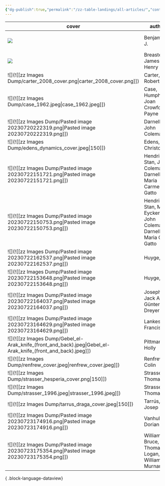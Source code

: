```yaml
---
{"dg-publish":true,"permalink":"/zz-table-landings/all-articles/","contentClasses":"cards cards-cover cards-cover-no-border"}
---
```


| cover                                                                                                                  | author                                                                 | link(file.link, aliases)                                                                                                                                                                                                      |
| ---------------------------------------------------------------------------------------------------------------------- | ---------------------------------------------------------------------- | ----------------------------------------------------------------------------------------------------------------------------------------------------------------------------------------------------------------------------- |
| ![](https://res.cloudinary.com/ducqxvol0/image/upload/v1694740963/Source%20Covers/benjamin_sea-level_cover_o2wufn.png) | Benjamin, J.                                                           | [[Research Vault/01 Sources/01.02 Articles/@BenjaminLateQuaternarysealevel2017\|Late Quaternary sea-level changes and early human societies in the central and eastern Mediterranean Basin - An interdisciplinary review]] |
| ![](https://res.cloudinary.com/ducqxvol0/image/upload/v1694741426/Source%20Covers/breasted_nile_cbqjp6.jpg)            | Breasted, James Henry                                                  | [[Research Vault/01 Sources/01.02 Articles/@BreastedEarliestBoatsNile1917\|The Earliest Boats on the Nile]]                                                                                                                |
| ![](![[zz Images Dump/carter_2008_cover.png\|carter_2008_cover.png]])                                                  | Carter, Robert                                                         | [[Research Vault/01 Sources/01.02 Articles/@CarterEvidenceH3AsSabiyah2008\|@CarterEvidenceH3AsSabiyah2008]]                                                                                                                |
| ![](![[zz Images Dump/case_1962.jpeg\|case_1962.jpeg]])                                                                | Case, Humphrey; Joan Crowfoot Payne                                    | [[Unprocessed Zot Notes/@CaseTomb100Decorated1962\|@CaseTomb100Decorated1962]]                                                                                                                                             |
| ![](![[zz Images Dump/Pasted image 20230720222319.png\|Pasted image 20230720222319.png]])                              | Darnell, John Coleman                                                  | [[Unprocessed Zot Notes/@DarnellEarlyHieroglyphicAnnotation2015\|@DarnellEarlyHieroglyphicAnnotation2015]]                                                                                                                 |
| ![](![[zz Images Dump/edens_dynamics_cover.jpeg\|150]])                                                                | Edens, Christopher                                                     | [[Research Vault/01 Sources/01.02 Articles/@EdensDynamicsTradeAncient1992\|@EdensDynamicsTradeAncient1992]]                                                                                                                |
| ![](![[zz Images Dump/Pasted image 20230722151721.png\|Pasted image 20230722151721.png]])                              | Hendrickx, Stan, John Coleman Darnell, Maria Carmela Gatto             | [[Unprocessed Zot Notes/@Hendrickxearliestrepresentationsroyal2012\|@Hendrickxearliestrepresentationsroyal2012]]                                                                                                           |
| ![](![[zz Images Dump/Pasted image 20230722150753.png\|Pasted image 20230722150753.png]])                              | Hendrickx, Stan, Merel Eyckerman, John Coleman Darnell, Maria C. Gatto | [[Unprocessed Zot Notes/@HendrickxIconographicPalaeographicElements\|@HendrickxIconographicPalaeographicElements]]                                                                                                         |
| ![](![[zz Images Dump/Pasted image 20230722162537.png\|Pasted image 20230722162537.png]])                              | Huyge, Dirk                                                            | [[Unprocessed Zot Notes/@HuygePaintedTombrock2014\|@HuygePaintedTombrock2014]]                                                                                                                                             |
| ![](![[zz Images Dump/Pasted image 20230722153648.png\|Pasted image 20230722153648.png]])                              | Huyge, Dirk                                                            | [[Unprocessed Zot Notes/@HuygeCosmologyideologypersonal\|@HuygeCosmologyideologypersonal]]                                                                                                                                 |
| ![](![[zz Images Dump/Pasted image 20230722164037.png\|Pasted image 20230722164037.png]])                              | Josephson, Jack A., Günter Dreyer                                      | [[Unprocessed Zot Notes/@JosephsonNaqadaIIdBirth2015\|@JosephsonNaqadaIIdBirth2015]]                                                                                                                                       |
| ![](![[zz Images Dump/Pasted image 20230723164629.png\|Pasted image 20230723164629.png]])                              | Lankester, Francis                                                     | [[Unprocessed Zot Notes/@LankesterDesertBoatsPredynastic2013\|@LankesterDesertBoatsPredynastic2013]]                                                                                                                       |
| ![](![[zz Images Dump/Gebel_el-Arak_knife_(front_and_back).jpeg\|Gebel_el-Arak_knife_(front_and_back).jpeg]])          | Pittman, Holly                                                         | [[Research Vault/01 Sources/01.02 Articles/@PittmanConstructingContextGebel1996\|@PittmanConstructingContextGebel1996]]                                                                                                    |
| ![](![[zz Images Dump/renfrew_cover.jpeg\|renfrew_cover.jpeg]])                                                        | Renfrew, Colin                                                         | [[Research Vault/01 Sources/01.02 Articles/@Renfrewtradeactiondistance1975\|@Renfrewtradeactiondistance1975]]                                                                                                              |
| ![](![[zz Images Dump/strasser_hesperia_cover.png\|150]])                                                              | Strasser, Thomas                                                       | [[Research Vault/01 Sources/01.02 Articles/@StrasserStoneAgeSeafaring2010\|@StrasserStoneAgeSeafaring2010]]                                                                                                                |
| ![](![[zz Images Dump/strasser_1996.jpeg\|strasser_1996.jpeg]])                                                        | Strasser, Thomas F.                                                    | [[Research Vault/01 Sources/01.02 Articles/@StrasserboatmodelsEridu1996\|@StrasserboatmodelsEridu1996]]                                                                                                                    |
| ![](![[zz Images Dump/tarrus_draga_cover.jpeg\|150]])                                                                  | Tarrús, Josep                                                          | [[Research Vault/01 Sources/01.02 Articles/@TarrúsDragaBanyolesCatalonia2008\|@TarrúsDragaBanyolesCatalonia2008]]                                                                                                          |
| ![](![[zz Images Dump/Pasted image 20230723174916.png\|Pasted image 20230723174916.png]])                              | Vanhulle, Dorian                                                       | [[Unprocessed Zot Notes/@VanhulleBoatSymbolismPre2018\|@VanhulleBoatSymbolismPre2018]]                                                                                                                                     |
| ![](![[zz Images Dump/Pasted image 20230723175354.png\|Pasted image 20230723175354.png]])                              | Williams, Bruce, Thomas J. Logan, William J. Murnane                   | [[Unprocessed Zot Notes/@WilliamsMetropolitanMuseumKnife1987\|@WilliamsMetropolitanMuseumKnife1987]]                                                                                                                       |

{ .block-language-dataview}